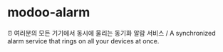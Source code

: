 # modoo-alarm
⏰ 여러분의 모든 기기에서 동시에 울리는 동기화 알람 서비스 / A synchronized alarm service that rings on all your devices at once.
